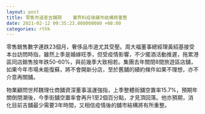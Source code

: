 ```yaml
---
layout: post
title: 零售市道差吉舗現    業界料疫後舖市結構將重整
date: 2021-02-12 09:35:23.000000000 +08:00
categories: rthk
---
```


零售銷售數字連跌23個月，奢侈品市道尤其受壓。周大福董事總經理黃紹基接受本台訪問時指，雖然上季是婚嫁旺季，但受疫情影響，不少擺酒活動推遲，拖累港區同店銷售按年跌50-60%，與前幾季大致相若。集團去年關閉8間旅遊區店舖，如果今年市場未能復蘇，將不會開新分店，至於舊舖的續約條件如果不理想，亦不介意再關舖。

物業顧問世邦魏理仕商舖資深董事溫運強指，上季整體街舖空置率15.7%，預期年關倒閉潮後，今季街舖空置率會再升1至2個百分點，才見頂回落。他亦預期，消化目前吉舖最少需要3年時間，又相信疫情後的舖市結構將有所重整。
